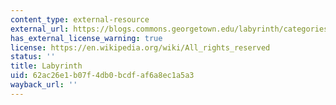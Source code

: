 ```yaml
---
content_type: external-resource
external_url: https://blogs.commons.georgetown.edu/labyrinth/categories/home/about-the-labyrinth/
has_external_license_warning: true
license: https://en.wikipedia.org/wiki/All_rights_reserved
status: ''
title: Labyrinth
uid: 62ac26e1-b07f-4db0-bcdf-af6a8ec1a5a3
wayback_url: ''
---
```

